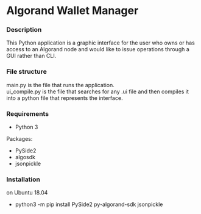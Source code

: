 # Algorand Wallet Manager

### Description
This Python application is a graphic interface for the user who owns or has access to an Algorand
node and would like to issue operations through a GUI rather than CLI.

### File structure
main.py is the file that runs the application.  
ui_compile.py is the file that searches for any .ui file and then
compiles it into a python file that represents the interface.

### Requirements
* Python 3

Packages:
* PySide2
* algosdk
* jsonpickle

### Installation
on Ubuntu 18.04
- python3 -m pip install PySide2 py-algorand-sdk jsonpickle
